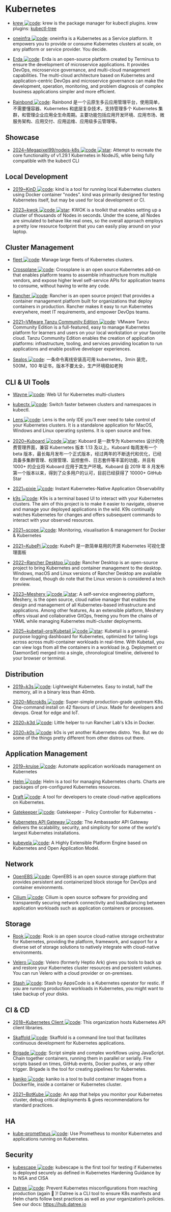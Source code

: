 # Kubernetes

- [krew ![code](https://ng-tech.icu/assets/code.svg)](https://github.com/GoogleContainerTools/krew): krew is the package manager for kubectl plugins. krew plugins: [kubectl-tree](https://github.com/ahmetb/kubectl-tree)

- [oneinfra ![code](https://ng-tech.icu/assets/code.svg)](https://github.com/oneinfra/oneinfra): oneinfra is a Kubernetes as a Service platform. It empowers you to provide or consume Kubernetes clusters at scale, on any platform or service provider. You decide.

- [Erda ![code](https://ng-tech.icu/assets/code.svg)](https://github.com/erda-project/erda): Erda is an open-source platform created by Terminus to ensure the development of microservice applications. It provides DevOps, microservice governance, and multi-cloud management capabilities. The multi-cloud architecture based on Kubernetes and application-centric DevOps and microservice governance can make the development, operation, monitoring, and problem diagnosis of complex business applications simpler and more efficient.

- [Rainbond ![code](https://ng-tech.icu/assets/code.svg)](https://github.com/goodrain/rainbond): Rainbond 是一个云原生多云应用管理平台，使用简单，不需要懂容器、Kubernetes 和底层复杂技术，支持管理多个 Kubernetes 集群，和管理企业应用全生命周期。主要功能包括应用开发环境、应用市场、微服务架构、应用交付、应用运维、应用级多云管理等。

## Showcase

- [2024~Megapixel99/nodejs-k8s ![code](https://ng-tech.icu/assets/code.svg) ![star](https://img.shields.io/github/stars/Megapixel99/nodejs-k8s)](https://github.com/Megapixel99/nodejs-k8s): Attempt to recreate the core functionality of v1.29.1 Kubernetes in NodeJS, whle being fully compatible with the kubectl CLI

## Local Development

- [2019~KinD ![code](https://ng-tech.icu/assets/code.svg)](https://github.com/kubernetes-sigs/kind/): kind is a tool for running local Kubernetes clusters using Docker container "nodes". kind was primarily designed for testing Kubernetes itself, but may be used for local development or CI.

- [2023~kwok ![code](https://ng-tech.icu/assets/code.svg) ![star](https://img.shields.io/github/stars/kubernetes-sigs/kwok)](https://github.com/kubernetes-sigs/kwok): KWOK is a toolkit that enables setting up a cluster of thousands of Nodes in seconds. Under the scene, all Nodes are simulated to behave like real ones, so the overall approach employs a pretty low resource footprint that you can easily play around on your laptop.

## Cluster Management

- [fleet ![code](https://ng-tech.icu/assets/code.svg)](https://github.com/rancher/fleet): Manage large fleets of Kubernetes clusters.

- [Crossplane ![code](https://ng-tech.icu/assets/code.svg)](https://crossplane.io/): Crossplane is an open source Kubernetes add-on that enables platform teams to assemble infrastructure from multiple vendors, and expose higher level self-service APIs for application teams to consume, without having to write any code.

- [Rancher ![code](https://ng-tech.icu/assets/code.svg)](https://github.com/rancher/rancher): Rancher is an open source project that provides a container management platform built for organizations that deploy containers in production. Rancher makes it easy to run Kubernetes everywhere, meet IT requirements, and empower DevOps teams.

- [2021~VMware Tanzu Community Edition ![code](https://ng-tech.icu/assets/code.svg)](https://github.com/vmware-tanzu/community-edition): VMware Tanzu Community Edition is a full-featured, easy to manage Kubernetes platform for learners and users on your local workstation or your favorite cloud. Tanzu Community Edition enables the creation of application platforms: infrastructure, tooling, and services providing location to run applications and enable positive developer experiences.

- [Sealos ![code](https://ng-tech.icu/assets/code.svg)](https://github.com/fanux/sealos): 一条命令离线安装高可用 kubernetes，3min 装完，500M，100 年证书，版本不要太全，生产环境稳如老狗

## CLI & UI Tools

- [Wayne ![code](https://ng-tech.icu/assets/code.svg)](https://github.com/Qihoo360/wayne): Web UI for Kubernetes multi-clusters

- [kubectx ![code](https://ng-tech.icu/assets/code.svg)](https://github.com/ahmetb/kubectx): Switch faster between clusters and namespaces in kubectl.

- [Lens ![code](https://ng-tech.icu/assets/code.svg)](https://github.com/lensapp/lens): Lens is the only IDE you’ll ever need to take control of your Kubernetes clusters. It is a standalone application for MacOS, Windows and Linux operating systems. It is open source and free.

- [2020~Kuboard ![code](https://ng-tech.icu/assets/code.svg) ![star](https://img.shields.io/github/stars/eip-work/kuboard-press)](https://github.com/eip-work/kuboard-press): Kuboard 是一款专为 Kubernetes 设计的免费管理界面，兼容 Kubernetes 版本 1.13 及以上。Kuboard 每周发布一个 beta 版本，最长每月发布一个正式版本，经过两年的不断迭代和优化，已经具备多集群管理、权限管理、监控套件、日志套件等丰富的功能，并且有 1000+ 的企业将 Kuboard 应用于其生产环境。Kuboard 自 2019 年 8 月发布第一个版本以来，得到了众多用户的认可，目前已经获得了 10000+ GitHub Star

- [2021~pixie ![code](https://ng-tech.icu/assets/code.svg)](https://github.com/pixie-labs/pixie): Instant Kubernetes-Native Application Observability

- [k9s ![code](https://ng-tech.icu/assets/code.svg)](https://k9scli.io/): K9s is a terminal based UI to interact with your Kubernetes clusters. The aim of this project is to make it easier to navigate, observe and manage your deployed applications in the wild. K9s continually watches Kubernetes for changes and offers subsequent commands to interact with your observed resources.

- [2021~scope ![code](https://ng-tech.icu/assets/code.svg)](https://github.com/weaveworks/scope): Monitoring, visualisation & management for Docker & Kubernetes

- [2021~KubePi ![code](https://ng-tech.icu/assets/code.svg)](https://github.com/KubeOperator/KubePi): KubePi 是一款简单易用的开源 Kubernetes 可视化管理面板

- [2022~Rancher Desktop ![code](https://ng-tech.icu/assets/code.svg)](https://github.com/rancher-sandbox/rancher-desktop/): Rancher Desktop is an open-source project to bring Kubernetes and container management to the desktop. Windows, macOS and Linux versions of Rancher Desktop are available for download, though do note that the Linux version is considered a tech preview.

- [2023~Meshery ![code](https://ng-tech.icu/assets/code.svg) ![star](https://img.shields.io/github/stars/meshery/meshery)](https://github.com/meshery/meshery): A self-service engineering platform, Meshery, is the open source, cloud native manager that enables the design and management of all Kubernetes-based infrastructure and applications. Among other features, As an extensible platform, Meshery offers visual and collaborative GitOps, freeing you from the chains of YAML while managing Kubernetes multi-cluster deployments.

- [2025~kubetail-org/Kubetail ![code](https://ng-tech.icu/assets/code.svg) ![star](https://img.shields.io/github/stars/kubetail-org/kubetail)](https://github.com/kubetail-org/kubetail): Kubetail is a general-purpose logging dashboard for Kubernetes, optimized for tailing logs across across multi-container workloads in real-time. With Kubetail, you can view logs from all the containers in a workload (e.g. Deployment or DaemonSet) merged into a single, chronological timeline, delivered to your browser or terminal.

## Distribution

- [2019~k3s ![code](https://ng-tech.icu/assets/code.svg)](https://github.com/rancher/k3s): Lightweight Kubernetes. Easy to install, half the memory, all in a binary less than 40mb.

- [2020~Microk8s ![code](https://ng-tech.icu/assets/code.svg)](https://microk8s.io/): Super-simple production-grade upstream K8s. One-command install on 42 flavours of Linux. Made for developers and devops. Great for edge and IoT.

- [2020~k3d ![code](https://ng-tech.icu/assets/code.svg)](https://github.com/rancher/k3d/): Little helper to run Rancher Lab's k3s in Docker.

- [2020~k0s ![code](https://ng-tech.icu/assets/code.svg)](https://github.com/k0sproject/k0s): k0s is yet another Kubernetes distro. Yes. But we do some of the things pretty different from other distros out there.

## Application Management

- [2019~kruise ![code](https://ng-tech.icu/assets/code.svg)](https://github.com/openkruise/kruise): Automate application workloads management on Kubernetes

- [Helm ![code](https://ng-tech.icu/assets/code.svg)](https://github.com/kubernetes/helm): Helm is a tool for managing Kubernetes charts. Charts are packages of pre-configured Kubernetes resources.

- [Draft ![code](https://ng-tech.icu/assets/code.svg)](https://github.com/Azure/draft): A tool for developers to create cloud-native applications on Kubernetes.

- [Gatekeeper ![code](https://ng-tech.icu/assets/code.svg)](https://github.com/open-policy-agent/gatekeeper): Gatekeeper - Policy Controller for Kubernetes -

- [Kubernetes API Gateway ![code](https://ng-tech.icu/assets/code.svg)](https://www.getambassador.io/products/edge-stack/api-gateway/): The Ambassador API Gateway delivers the scalability, security, and simplicity for some of the world's largest Kubernetes installations.

- [kubevela ![code](https://ng-tech.icu/assets/code.svg)](https://github.com/oam-dev/kubevela): A Highly Extensible Platform Engine based on Kubernetes and Open Application Model.

## Network

- [OpenEBS ![code](https://ng-tech.icu/assets/code.svg)](https://www.openebs.io/): OpenEBS is an open source storage platform that provides persistent and containerized block storage for DevOps and container environments.

- [Cilium ![code](https://ng-tech.icu/assets/code.svg)](https://github.com/cilium/cilium): Cilium is open source software for providing and transparently securing network connectivity and loadbalancing between application workloads such as application containers or processes.

## Storage

- [Rook ![code](https://ng-tech.icu/assets/code.svg)](https://github.com/rook/rook): Rook is an open source cloud-native storage orchestrator for Kubernetes, providing the platform, framework, and support for a diverse set of storage solutions to natively integrate with cloud-native environments.

- [Velero ![code](https://ng-tech.icu/assets/code.svg)](https://github.com/vmware-tanzu/velero): Velero (formerly Heptio Ark) gives you tools to back up and restore your Kubernetes cluster resources and persistent volumes. You can run Velero with a cloud provider or on-premises.

- [Stash ![code](https://ng-tech.icu/assets/code.svg)](https://github.com/stashed/stash): Stash by AppsCode is a Kubernetes operator for restic. If you are running production workloads in Kubernetes, you might want to take backup of your disks.

## CI & CD

- [2018~Kubernetes Client ![code](https://ng-tech.icu/assets/code.svg)](https://github.com/kubernetes-client): This organization hosts Kubernetes API client libraries.

- [Skaffold ![code](https://ng-tech.icu/assets/code.svg)](https://github.com/GoogleCloudPlatform/skaffold): Skaffold is a command line tool that facilitates continuous development for Kubernetes applications.

- [Brigade ![code](https://ng-tech.icu/assets/code.svg)](https://github.com/Azure/brigade): Script simple and complex workflows using JavaScript. Chain together containers, running them in parallel or serially. Fire scripts based on times, GitHub events, Docker pushes, or any other trigger. Brigade is the tool for creating pipelines for Kubernetes.

- [kaniko ![code](https://ng-tech.icu/assets/code.svg)](https://github.com/GoogleContainerTools/kaniko): kaniko is a tool to build container images from a Dockerfile, inside a container or Kubernetes cluster.

- [2021~BotKube ![code](https://ng-tech.icu/assets/code.svg)](https://github.com/infracloudio/botkube): An app that helps you monitor your Kubernetes cluster, debug critical deployments & gives recommendations for standard practices.

## HA

- [kube-prometheus ![code](https://ng-tech.icu/assets/code.svg)](https://github.com/coreos/kube-prometheus): Use Prometheus to monitor Kubernetes and applications running on Kubernetes.

## Security

- [kubescape ![code](https://ng-tech.icu/assets/code.svg)](https://github.com/armosec/kubescape): kubescape is the first tool for testing if Kubernetes is deployed securely as defined in Kubernetes Hardening Guidance by to NSA and CISA

- [Datree ![code](https://ng-tech.icu/assets/code.svg)](https://github.com/datreeio/datree): Prevent Kubernetes misconfigurations from reaching production (again 😤 )! Datree is a CLI tool to ensure K8s manifests and Helm charts follow best practices as well as your organization’s policies. See our docs: https://hub.datree.io
